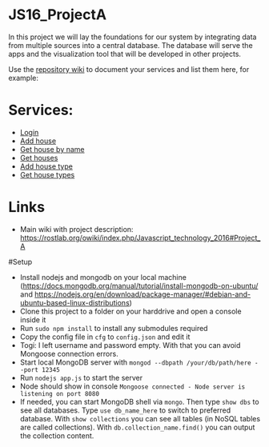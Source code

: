 # JS16_ProjectA
In this project we will lay the foundations for our system by integrating data from multiple sources into a central database. The database will serve the apps and the visualization tool that will be developed in other projects.


Use the [repository wiki](https://github.com/Rostlab/JS16_ProjectA/wiki/) to document your services and list them here, for example:

# Services:
  - [Login](https://github.com/Rostlab/JS16_ProjectA/wiki/Login)
  - [Add house](https://github.com/Rostlab/JS16_ProjectA/wiki/Add-house)
  - [Get house by name](https://github.com/Rostlab/JS16_ProjectA/wiki/Get-house-by-name)
  - [Get houses](https://github.com/Rostlab/JS16_ProjectA/wiki/Get-houses)
  - [Add house type](https://github.com/Rostlab/JS16_ProjectA/wiki/Add-house-type)
  - [Get house types](https://github.com/Rostlab/JS16_ProjectA/wiki/Get-house-types)


# Links

  - Main wiki with project description: https://rostlab.org/owiki/index.php/Javascript_technology_2016#Project_A

#Setup
* Install nodejs and mongodb on your local machine (https://docs.mongodb.org/manual/tutorial/install-mongodb-on-ubuntu/ and https://nodejs.org/en/download/package-manager/#debian-and-ubuntu-based-linux-distributions)
* Clone this project to a folder on your harddrive and open a console inside it
* Run `sudo npm install` to install any submodules required
* Copy the config file in `cfg` to `config.json` and edit it
* Togi: I left username and password empty. With that you can avoid Mongoose connection errors.
* Start local MongoDB server with `mongod --dbpath /your/db/path/here --port 12345`
* Run `nodejs app.js` to start the server
* Node should show in console `Mongoose connected - Node server is listening on port 8080`
* If needed, you can start MongoDB shell via `mongo`. Then type `show dbs` to see all databases. Type `use db_name_here` to switch to preferred database. With `show collections` you can see all tables (in NoSQL tables are called collections). With `db.collection_name.find()` you can output the collection content.
